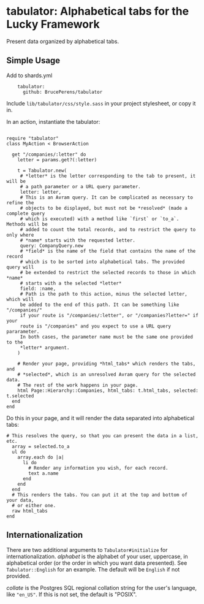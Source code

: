 # tabulator: Alphabetical tabs for the Lucky Framework
Present data organized by alphabetical tabs.

## Simple Usage
Add to shards.yml
```
    tabulator:
      github: BrucePerens/tabulator
```

Include `lib/tabulator/css/style.sass` in your project stylesheet, or copy it in.

In an action, instantiate the tabulator:
```crystal

require "tabulator"
class MyAction < BrowserAction

  get "/companies/:letter" do
    letter = params.get?(:letter)

    t = Tabulator.new(
     # *letter* is the letter corresponding to the tab to present, it will be
     # a path parameter or a URL query parameter.
     letter: letter,
     # This is an Avram query. It can be complicated as necessary to refine the
     # objects to be displayed, but must not be *resolved* (made a complete query
     # which is executed) with a method like `first` or `to_a`. Methods will be
     # added to count the total records, and to restrict the query to only where
     # *name* starts with the requested letter.
     query: CompanyQuery.new
     # *field* is the name of the field that contains the name of the record
     # which is to be sorted into alphabetical tabs. The provided query will
     # be extended to restrict the selected records to those in which *name*
     # starts with a the selected *letter*
     field: :name,
     # Path is the path to this action, minus the selected letter, which will
     be added to the end of this path. It can be something like "/companies/" 
     if your route is "/companies/:letter", or "/companies?letter=" if your
     route is "/companies" and you expect to use a URL query pararameter.
     In both cases, the parameter name must be the same one provided to the
     *letter* argument.
    )

    # Render your page, providing *html_tabs* which renders the tabs, and
    # *selected*, which is an unresolved Avram query for the selected data.
    # The rest of the work happens in your page.
    html Page::Hierarchy::Companies, html_tabs: t.html_tabs, selected: t.selected
  end
end
```

Do this in your page, and it will render the data separated into alphabetical tabs:
```
# This resolves the query, so that you can present the data in a list, etc.
  array = selected.to_a
  ul do
    array.each do |a|
      li do
        # Render any information you wish, for each record.
        text a.name
      end
    end
  end
  # This renders the tabs. You can put it at the top and bottom of your data,
  # or either one.
  raw html_tabs
end
```

## Internationalization
There are two additional arguments to `Tabulator#initialize` for internationalization.
*alphabet* is the alphabet of your user, uppercase, in
alphabetical order (or the order in which you want data presented).
See `Tabulator::English` for an example. The default will be `English` if not
provided.
  
*collate* is the Postgres SQL regional collation string
for the user's language, like `"en_US"`. If this is not set, the default is "POSIX".
